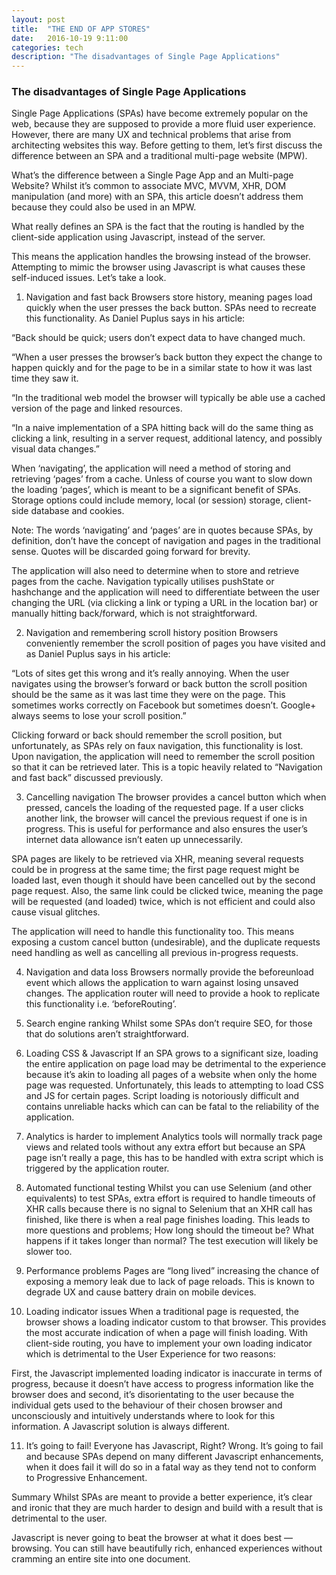 ```yaml
---
layout: post
title:  "THE END OF APP STORES"
date:   2016-10-19 9:11:00
categories: tech
description: "The disadvantages of Single Page Applications"
---
```


### The disadvantages of Single Page Applications

Single Page Applications (SPAs) have become extremely popular on the web, because they are supposed to provide a more fluid user experience. However, there are many UX and technical problems that arise from architecting websites this way. Before getting to them, let’s first discuss the difference between an SPA and a traditional multi-page website (MPW).

What’s the difference between a Single Page App and an Multi-page Website?
Whilst it’s common to associate MVC, MVVM, XHR, DOM manipulation (and more) with an SPA, this article doesn’t address them because they could also be used in an MPW.

What really defines an SPA is the fact that the routing is handled by the client-side application using Javascript, instead of the server.

This means the application handles the browsing instead of the browser. Attempting to mimic the browser using Javascript is what causes these self-induced issues. Let’s take a look.

1. Navigation and fast back
Browsers store history, meaning pages load quickly when the user presses the back button. SPAs need to recreate this functionality. As Daniel Puplus says in his article:

“Back should be quick; users don’t expect data to have changed much.

“When a user presses the browser’s back button they expect the change to happen quickly and for the page to be in a similar state to how it was last time they saw it.

“In the traditional web model the browser will typically be able use a cached version of the page and linked resources.

“In a naive implementation of a SPA hitting back will do the same thing as clicking a link, resulting in a server request, additional latency, and possibly visual data changes.”

When ‘navigating’, the application will need a method of storing and retrieving ‘pages’ from a cache. Unless of course you want to slow down the loading ‘pages’, which is meant to be a significant benefit of SPAs. Storage options could include memory, local (or session) storage, client-side database and cookies.

Note: The words ‘navigating’ and ‘pages’ are in quotes because SPAs, by definition, don’t have the concept of navigation and pages in the traditional sense. Quotes will be discarded going forward for brevity.

The application will also need to determine when to store and retrieve pages from the cache. Navigation typically utilises pushState or hashchange and the application will need to differentiate between the user changing the URL (via clicking a link or typing a URL in the location bar) or manually hitting back/forward, which is not straightforward.

2. Navigation and remembering scroll history position
Browsers conveniently remember the scroll position of pages you have visited and as Daniel Puplus says in his article:

“Lots of sites get this wrong and it’s really annoying. When the user navigates using the browser’s forward or back button the scroll position should be the same as it was last time they were on the page. This sometimes works correctly on Facebook but sometimes doesn’t. Google+ always seems to lose your scroll position.”

Clicking forward or back should remember the scroll position, but unfortunately, as SPAs rely on faux navigation, this functionality is lost. Upon navigation, the application will need to remember the scroll position so that it can be retrieved later. This is a topic heavily related to “Navigation and fast back” discussed previously.

3. Cancelling navigation
The browser provides a cancel button which when pressed, cancels the loading of the requested page. If a user clicks another link, the browser will cancel the previous request if one is in progress. This is useful for performance and also ensures the user’s internet data allowance isn’t eaten up unnecessarily.

SPA pages are likely to be retrieved via XHR, meaning several requests could be in progress at the same time; the first page request might be loaded last, even though it should have been cancelled out by the second page request. Also, the same link could be clicked twice, meaning the page will be requested (and loaded) twice, which is not efficient and could also cause visual glitches.

The application will need to handle this functionality too. This means exposing a custom cancel button (undesirable), and the duplicate requests need handling as well as cancelling all previous in-progress requests.

4. Navigation and data loss
Browsers normally provide the beforeunload event which allows the application to warn against losing unsaved changes. The application router will need to provide a hook to replicate this functionality i.e. ‘beforeRouting’.

5. Search engine ranking
Whilst some SPAs don’t require SEO, for those that do solutions aren’t straightforward.

6. Loading CSS & Javascript
If an SPA grows to a significant size, loading the entire application on page load may be detrimental to the experience because it’s akin to loading all pages of a website when only the home page was requested. Unfortunately, this leads to attempting to load CSS and JS for certain pages. Script loading is notoriously difficult and contains unreliable hacks which can can be fatal to the reliability of the application.

7. Analytics is harder to implement
Analytics tools will normally track page views and related tools without any extra effort but because an SPA page isn’t really a page, this has to be handled with extra script which is triggered by the application router.

8. Automated functional testing
Whilst you can use Selenium (and other equivalents) to test SPAs, extra effort is required to handle timeouts of XHR calls because there is no signal to Selenium that an XHR call has finished, like there is when a real page finishes loading. This leads to more questions and problems; How long should the timeout be? What happens if it takes longer than normal? The test execution will likely be slower too.

9. Performance problems
Pages are “long lived” increasing the chance of exposing a memory leak due to lack of page reloads. This is known to degrade UX and cause battery drain on mobile devices.

10. Loading indicator issues
When a traditional page is requested, the browser shows a loading indicator custom to that browser. This provides the most accurate indication of when a page will finish loading. With client-side routing, you have to implement your own loading indicator which is detrimental to the User Experience for two reasons:

First, the Javascript implemented loading indicator is inaccurate in terms of progress, because it doesn’t have access to progress information like the browser does and second, it’s disorientating to the user because the individual gets used to the behaviour of their chosen browser and unconsciously and intuitively understands where to look for this information. A Javascript solution is always different.

11. It’s going to fail!
Everyone has Javascript, Right? Wrong. It’s going to fail and because SPAs depend on many different Javascript enhancements, when it does fail it will do so in a fatal way as they tend not to conform to Progressive Enhancement.

Summary
Whilst SPAs are meant to provide a better experience, it’s clear and ironic that they are much harder to design and build with a result that is detrimental to the user.

Javascript is never going to beat the browser at what it does best — browsing. You can still have beautifully rich, enhanced experiences without cramming an entire site into one document.
